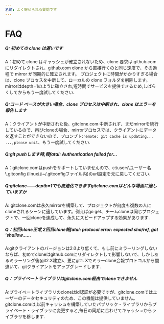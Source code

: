 ```yaml
---
名前: よく寄せられる質問です
---
```


# FAQ

##### Q: 初めての clone は遅いです

A：初めて clone はキャッシュが確立されないため、clone 要求は github.com にリダイレクトされ、github.com clone から直接行くのと同じ速度で、その過程で mirror が同期的に確立されます。 プロジェクトに時間がかかりすぎる場合は、clone プロセスを中断して、ローカルの clone フォルダを削除します。 mirrorはdepth=1のように確立され,短時間でサービスを提供できるため,しばらくしてからもう一度試してください.

##### Q:コード ベースが大きい場合、clone プロセスは中断され、clone はエラーを報告します

A：クライアントが中断された後、gitclone.com 中断されず、まだmirrorを続行しているので、再びcloneの場合、mirrorプロセスでは、クライアントにデータを返すことができないので、プロンプト:`remote: git cache is updating... ...,please wait`、もう一度試してください.

##### Q:git pushします時,報fatal: Authentication failed for…

A：gitclone.comはpushをサポートしていませんので、c:\users\ユーザー名\\.gitconfig (linuxは~/.gitconfigファイル内)のurl設定を元に戻してください.

##### Q:gitclone——depth=1でも高速化できますgitclone.comはどんな場面に適していますか

A: gitclone.comは永久mirrorを構築して、プロジェクトが何度も復数の人にcloneされるシーンに適しています。例えばgo get、チームcloneは同じプロジェクトで、一回cloneを達成して、永久にスピードアップする効果があります.

##### Q：初回clone正常,2回目clone報fatal: protocol error: expected sha/ref, got 'shallow……

A:gitクライアントのバージョンは2.0より低くて、もし前にミラーリングしないならば、初めてcloneはgithub.comにリダイレクトして影響しないで、しかしあるミラーリング後(git2.X建立)、更にgit1. Xでミラーclone会報プロトコルから間違いて、gitクライアントをアップグレードします.

##### Q：プライベートライブラリはgitclone.com経由でcloneできません

A:プライベートライブラリのcloneはid認証が必要ですが、gitclone.comではユーザーのデータセキュリティのため、この機能は提供していません。gitclone.comは,以前キャッシュを構築していたパブリック・ライブラリからプライベート・ライブラリに変更すると,毎日の同期に合わせてキャッシュからライブラリを移します.